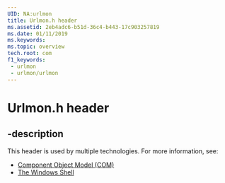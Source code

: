 ```yaml
---
UID: NA:urlmon
title: Urlmon.h header
ms.assetid: 2eb4adc6-b51d-36c4-b443-17c903257819
ms.date: 01/11/2019
ms.keywords: 
ms.topic: overview
tech.root: com
f1_keywords:
 - urlmon
 - urlmon/urlmon
---
```


# Urlmon.h header


## -description

This header is used by multiple technologies. For more information, see:

- [Component Object Model (COM)](../_com/index.md)
- [The Windows Shell](../_shell/index.md)

